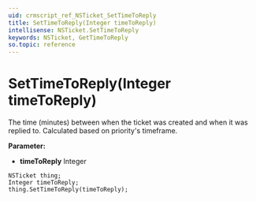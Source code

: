 ```yaml
---
uid: crmscript_ref_NSTicket_SetTimeToReply
title: SetTimeToReply(Integer timeToReply)
intellisense: NSTicket.SetTimeToReply
keywords: NSTicket, GetTimeToReply
so.topic: reference
---
```


# SetTimeToReply(Integer timeToReply)

The time (minutes) between when the ticket was created and when it was replied to. Calculated based on priority&apos;s timeframe.

**Parameter:** 
* **timeToReply** Integer

```crmscript
NSTicket thing;
Integer timeToReply;
thing.SetTimeToReply(timeToReply);
```

